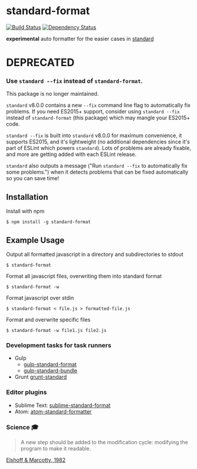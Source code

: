 # standard-format

  [![Build Status](https://travis-ci.org/maxogden/standard-format.svg)](https://travis-ci.org/maxogden/standard-format)
  [![Dependency Status](https://david-dm.org/maxogden/standard-format.svg?style=flat-square)](https://david-dm.org/maxogden/standard-format)

  **experimental** auto formatter for the easier cases in [standard](https://www.npmjs.com/package/standard)

# DEPRECATED

### Use `standard --fix` instead of `standard-format`.

This package is no longer maintained.

`standard` v8.0.0 contains a new `--fix` command line flag to automatically fix
problems. If you need ES2015+ support, consider using `standard --fix` instead
of `standard-format` (this package) which may mangle your ES2015+ code.

`standard --fix` is built into `standard` v8.0.0 for maximum convenience, it
supports ES2015, and it's lightweight (no additional dependencies since it's part
of ESLint which powers `standard`). Lots of problems are already fixable, and more
are getting added with each ESLint release.

`standard` also outputs a message ("Run `standard --fix` to automatically fix
some problems.") when it detects problems that can be fixed automatically so you
can save time!

## Installation

  Install with npm

    $ npm install -g standard-format

## Example Usage

  Output all formatted javascript in a directory and subdirectories to stdout

    $ standard-format

  Format all javascript files, overwriting them into standard format

    $ standard-format -w

  Format javascript over stdin

    $ standard-format < file.js > formatted-file.js

  Format and overwrite specific files

    $ standard-format -w file1.js file2.js

### Development tasks for task runners

- Gulp
    - [gulp-standard-format](https://github.com/Andruj/gulp-standard-format/)
    - [gulp-standard-bundle](https://github.com/ggarciao/gulp-standard-bundle)
- Grunt [grunt-standard](https://github.com/pdehaan/grunt-standard)

### Editor plugins

  - Sublime Text: [sublime-standard-format](https://packagecontrol.io/packages/StandardFormat)
  - Atom: [atom-standard-formatter](https://atom.io/packages/standard-formatter)

### Science :mortar_board:

  > A new step should be added to the modification cycle: modifying the program to make it readable.

  [Elshoff & Marcotty, 1982](http://dl.acm.org/citation.cfm?id=358596)
